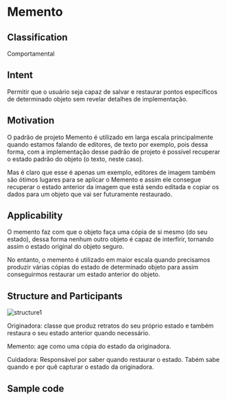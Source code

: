 # Memento

## Classification
Comportamental

## Intent
Permitir que o usuário seja capaz de salvar e restaurar pontos específicos de determinado objeto sem revelar detalhes de implementação.

## Motivation
O padrão de projeto Memento é utilizado em larga escala principalmente quando estamos falando de editores, de texto por exemplo, pois dessa forma, com a implementação desse padrão de projeto é possível recuperar o estado padrão do objeto (o texto, neste caso).

Mas é claro que esse é apenas um exemplo, editores de imagem também são ótimos lugares para se aplicar o Memento e assim ele consegue recuperar o estado anterior da imagem que está sendo editada e copiar os dados para um objeto que vai ser futuramente restaurado.

## Applicability
O memento faz com que o objeto faça uma cópia de si mesmo (do seu estado), dessa forma nenhum outro objeto é capaz de interfirir, tornando assim o estado original do objeto seguro. 

No entanto, o memento é utilizado em maior escala quando precisamos produzir várias cópias do estado de determinado objeto para assim conseguirmos restaurar um estado anterior do objeto.

## Structure and Participants

![structure1](https://user-images.githubusercontent.com/71103252/97759899-b8c75600-1ae0-11eb-8922-5832d349bce9.png)

Originadora: classe que produz retratos do seu próprio estado e também restaura o seu estado anterior quando necessário.

Memento: age como uma cópia do estado da originadora.

Cuidadora: Responsável por saber quando restaurar o estado. Tabém sabe quando e por quê capturar o estado da originadora.

## Sample code 


